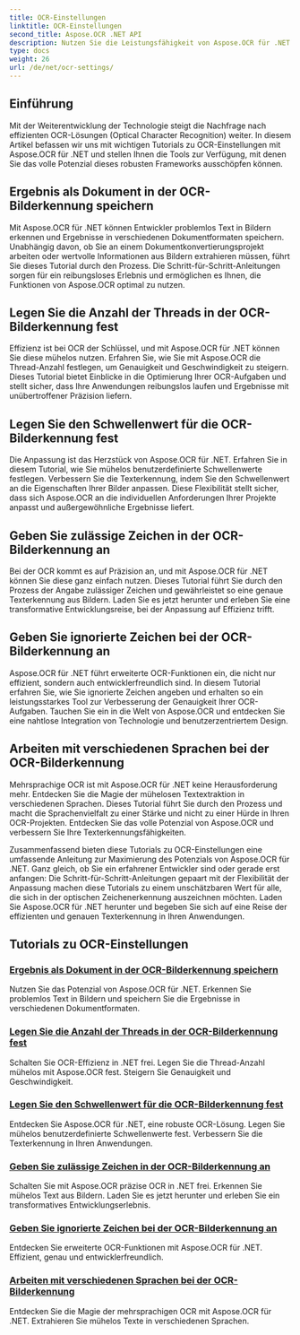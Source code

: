 ```yaml
---
title: OCR-Einstellungen
linktitle: OCR-Einstellungen
second_title: Aspose.OCR .NET API
description: Nutzen Sie die Leistungsfähigkeit von Aspose.OCR für .NET mit unseren Tutorials zu OCR-Einstellungen. Erfahren Sie, wie Sie die Genauigkeit, Geschwindigkeit und Anpassung der Texterkennung in Bildern verbessern.
type: docs
weight: 26
url: /de/net/ocr-settings/
---
```


## Einführung

Mit der Weiterentwicklung der Technologie steigt die Nachfrage nach effizienten OCR-Lösungen (Optical Character Recognition) weiter. In diesem Artikel befassen wir uns mit wichtigen Tutorials zu OCR-Einstellungen mit Aspose.OCR für .NET und stellen Ihnen die Tools zur Verfügung, mit denen Sie das volle Potenzial dieses robusten Frameworks ausschöpfen können.

## Ergebnis als Dokument in der OCR-Bilderkennung speichern

Mit Aspose.OCR für .NET können Entwickler problemlos Text in Bildern erkennen und Ergebnisse in verschiedenen Dokumentformaten speichern. Unabhängig davon, ob Sie an einem Dokumentkonvertierungsprojekt arbeiten oder wertvolle Informationen aus Bildern extrahieren müssen, führt Sie dieses Tutorial durch den Prozess. Die Schritt-für-Schritt-Anleitungen sorgen für ein reibungsloses Erlebnis und ermöglichen es Ihnen, die Funktionen von Aspose.OCR optimal zu nutzen.

## Legen Sie die Anzahl der Threads in der OCR-Bilderkennung fest

Effizienz ist bei OCR der Schlüssel, und mit Aspose.OCR für .NET können Sie diese mühelos nutzen. Erfahren Sie, wie Sie mit Aspose.OCR die Thread-Anzahl festlegen, um Genauigkeit und Geschwindigkeit zu steigern. Dieses Tutorial bietet Einblicke in die Optimierung Ihrer OCR-Aufgaben und stellt sicher, dass Ihre Anwendungen reibungslos laufen und Ergebnisse mit unübertroffener Präzision liefern.

## Legen Sie den Schwellenwert für die OCR-Bilderkennung fest

Die Anpassung ist das Herzstück von Aspose.OCR für .NET. Erfahren Sie in diesem Tutorial, wie Sie mühelos benutzerdefinierte Schwellenwerte festlegen. Verbessern Sie die Texterkennung, indem Sie den Schwellenwert an die Eigenschaften Ihrer Bilder anpassen. Diese Flexibilität stellt sicher, dass sich Aspose.OCR an die individuellen Anforderungen Ihrer Projekte anpasst und außergewöhnliche Ergebnisse liefert.

## Geben Sie zulässige Zeichen in der OCR-Bilderkennung an

Bei der OCR kommt es auf Präzision an, und mit Aspose.OCR für .NET können Sie diese ganz einfach nutzen. Dieses Tutorial führt Sie durch den Prozess der Angabe zulässiger Zeichen und gewährleistet so eine genaue Texterkennung aus Bildern. Laden Sie es jetzt herunter und erleben Sie eine transformative Entwicklungsreise, bei der Anpassung auf Effizienz trifft.

## Geben Sie ignorierte Zeichen bei der OCR-Bilderkennung an

Aspose.OCR für .NET führt erweiterte OCR-Funktionen ein, die nicht nur effizient, sondern auch entwicklerfreundlich sind. In diesem Tutorial erfahren Sie, wie Sie ignorierte Zeichen angeben und erhalten so ein leistungsstarkes Tool zur Verbesserung der Genauigkeit Ihrer OCR-Aufgaben. Tauchen Sie ein in die Welt von Aspose.OCR und entdecken Sie eine nahtlose Integration von Technologie und benutzerzentriertem Design.

## Arbeiten mit verschiedenen Sprachen bei der OCR-Bilderkennung

Mehrsprachige OCR ist mit Aspose.OCR für .NET keine Herausforderung mehr. Entdecken Sie die Magie der mühelosen Textextraktion in verschiedenen Sprachen. Dieses Tutorial führt Sie durch den Prozess und macht die Sprachenvielfalt zu einer Stärke und nicht zu einer Hürde in Ihren OCR-Projekten. Entdecken Sie das volle Potenzial von Aspose.OCR und verbessern Sie Ihre Texterkennungsfähigkeiten.

Zusammenfassend bieten diese Tutorials zu OCR-Einstellungen eine umfassende Anleitung zur Maximierung des Potenzials von Aspose.OCR für .NET. Ganz gleich, ob Sie ein erfahrener Entwickler sind oder gerade erst anfangen: Die Schritt-für-Schritt-Anleitungen gepaart mit der Flexibilität der Anpassung machen diese Tutorials zu einem unschätzbaren Wert für alle, die sich in der optischen Zeichenerkennung auszeichnen möchten. Laden Sie Aspose.OCR für .NET herunter und begeben Sie sich auf eine Reise der effizienten und genauen Texterkennung in Ihren Anwendungen.
## Tutorials zu OCR-Einstellungen
### [Ergebnis als Dokument in der OCR-Bilderkennung speichern](./save-result-as-document/)
Nutzen Sie das Potenzial von Aspose.OCR für .NET. Erkennen Sie problemlos Text in Bildern und speichern Sie die Ergebnisse in verschiedenen Dokumentformaten.
### [Legen Sie die Anzahl der Threads in der OCR-Bilderkennung fest](./set-threads-count/)
Schalten Sie OCR-Effizienz in .NET frei. Legen Sie die Thread-Anzahl mühelos mit Aspose.OCR fest. Steigern Sie Genauigkeit und Geschwindigkeit.
### [Legen Sie den Schwellenwert für die OCR-Bilderkennung fest](./set-threshold-value/)
Entdecken Sie Aspose.OCR für .NET, eine robuste OCR-Lösung. Legen Sie mühelos benutzerdefinierte Schwellenwerte fest. Verbessern Sie die Texterkennung in Ihren Anwendungen.
### [Geben Sie zulässige Zeichen in der OCR-Bilderkennung an](./specify-allowed-characters/)
Schalten Sie mit Aspose.OCR präzise OCR in .NET frei. Erkennen Sie mühelos Text aus Bildern. Laden Sie es jetzt herunter und erleben Sie ein transformatives Entwicklungserlebnis.
### [Geben Sie ignorierte Zeichen bei der OCR-Bilderkennung an](./specify-ignored-characters/)
Entdecken Sie erweiterte OCR-Funktionen mit Aspose.OCR für .NET. Effizient, genau und entwicklerfreundlich.
### [Arbeiten mit verschiedenen Sprachen bei der OCR-Bilderkennung](./working-with-different-languages/)
Entdecken Sie die Magie der mehrsprachigen OCR mit Aspose.OCR für .NET. Extrahieren Sie mühelos Texte in verschiedenen Sprachen.